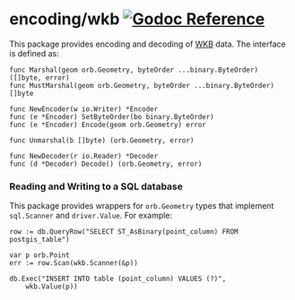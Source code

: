 encoding/wkb [![Godoc Reference](https://godoc.org/github.com/paulmach/orb?status.svg)](https://godoc.org/github.com/paulmach/orb/encoding/wkb)
============

This package provides encoding and decoding of [WKB](http://edndoc.esri.com/arcsde/9.1/general_topics/wkb_representation.htm)
data. The interface is defined as:

	func Marshal(geom orb.Geometry, byteOrder ...binary.ByteOrder) ([]byte, error)
	func MustMarshal(geom orb.Geometry, byteOrder ...binary.ByteOrder) []byte

	func NewEncoder(w io.Writer) *Encoder
	func (e *Encoder) SetByteOrder(bo binary.ByteOrder)
	func (e *Encoder) Encode(geom orb.Geometry) error

	func Unmarshal(b []byte) (orb.Geometry, error)

	func NewDecoder(r io.Reader) *Decoder
	func (d *Decoder) Decode() (orb.Geometry, error)

### Reading and Writing to a SQL database

This package provides wrappers for `orb.Geometry` types that implement
`sql.Scanner` and `driver.Value`. For example:

	row := db.QueryRow("SELECT ST_AsBinary(point_column) FROM postgis_table")

	var p orb.Point
	err := row.Scan(wkb.Scanner(&p))

	db.Exec("INSERT INTO table (point_column) VALUES (?)",
		wkb.Value(p))
